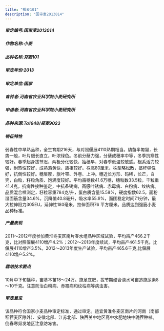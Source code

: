 ```yaml
---
title: "郑麦101"
description: "国审麦2013014"
---
```

##### 审定编号:国审麦2013014

##### 作物名称:小麦

##### 品种名称:郑麦101

##### 审定年份:2013

##### 审定单位:国家

##### 育种者:河南省农业科学院小麦研究所

##### 申请者:河南省农业科学院小麦研究所

##### 品种来源:Ta1648/郑麦9023

##### 特征特性
弱春性中早熟品种，全生育期216天，与对照偃展4110熟期相当。幼苗半匍匐，长势一般，叶片细长直立，叶浓绿色。冬前分蘖力强，分蘖成穗率中等，冬季抗寒性较好。春季起身拔节迟，两极分化较快，抽穗早，对春季低温较敏感。根系活力较强，耐热性较好，成熟落黄快，熟相较好。株高80厘米，株型略松散，茎秆弹性好，抗倒性较好。穗层厚，旗叶窄、外卷、上冲。穗近长方形、码稀，长芒，白壳，白粒，籽粒角质、饱满度较好。平均亩穗数41.6万穗，穗粒数33.5粒，千粒重41.4克。抗病性接种鉴定，中抗条锈病，高感叶锈病、赤霉病、白粉病、纹枯病。品质混合样测定，籽粒容重784克/升，蛋白质含量15.58%，硬度指数62.5，面粉湿面筋含量34.6%，沉降值40.8毫升，吸水率55.9%，面团稳定时间7.1分钟，最大拉伸阻力305EU，延伸性180毫米，拉伸面积76 平方厘米。品质达到强筋小麦品种标准。

##### 产量表现
2011～2012年度参加黄淮冬麦区南片春水组品种区域试验，平均亩产466.2千克，比对照偃展4110增产4.2%；2012～2013年度续试，平均亩产461.5千克，比偃展4110增产3.5%。2012～2013年度生产试验，平均亩产465.6千克,比偃展4110增产5.2%。

##### 栽培技术要点
10月中下旬播种，亩基本苗18～24万。施足底肥，拔节期结合浇水可亩追施尿素8～10千克。注意防治白粉病、赤霉病和纹枯病等病虫害。

##### 审定意见
该品种符合国家小麦品种审定标准，通过审定。适宜黄淮冬麦区南片的河南（南部稻茬麦区除外）、安徽北部、江苏北部、陕西关中地区高中水肥地块中晚茬种植。倒春寒频发地区注意防冻害。
